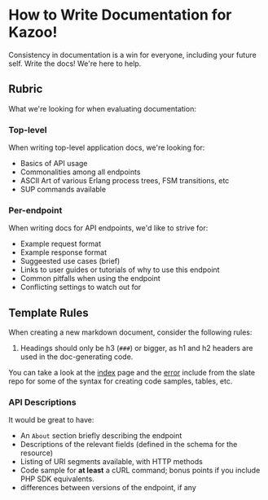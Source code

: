 # How to Write Documentation for Kazoo!

Consistency in documentation is a win for everyone, including your future self. Write the docs! We're here to help.

## Rubric

What we're looking for when evaluating documentation:

### Top-level

When writing top-level application docs, we're looking for:

* Basics of API usage
* Commonalities among all endpoints
* ASCII Art of various Erlang process trees, FSM transitions, etc
* SUP commands available

### Per-endpoint

When writing docs for API endpoints, we'd like to strive for:

* Example request format
* Example response format
* Suggeested use cases (brief)
* Links to user guides or tutorials of why to use this endpoint
* Common pitfalls when using the endpoint
* Conflicting settings to watch out for

## Template Rules

When creating a new markdown document, consider the following rules:

1. Headings should only be h3 (`###`) or bigger, as h1 and h2 headers are used in the doc-generating code.

You can take a look at the [index](https://raw.githubusercontent.com/tripit/slate/master/source/index.md) page and the [error](https://raw.githubusercontent.com/tripit/slate/master/source/includes/_errors.md) include from the slate repo for some of the syntax for creating code samples, tables, etc.

### API Descriptions

It would be great to have:

* An `About` section briefly describing the endpoint
* Descriptions of the relevant fields (defined in the schema for the resource)
* Listing of URI segments available, with HTTP methods
* Code sample for **at least** a cURL command; bonus points if you include PHP SDK equivalents.
* differences between versions of the endpoint, if any
